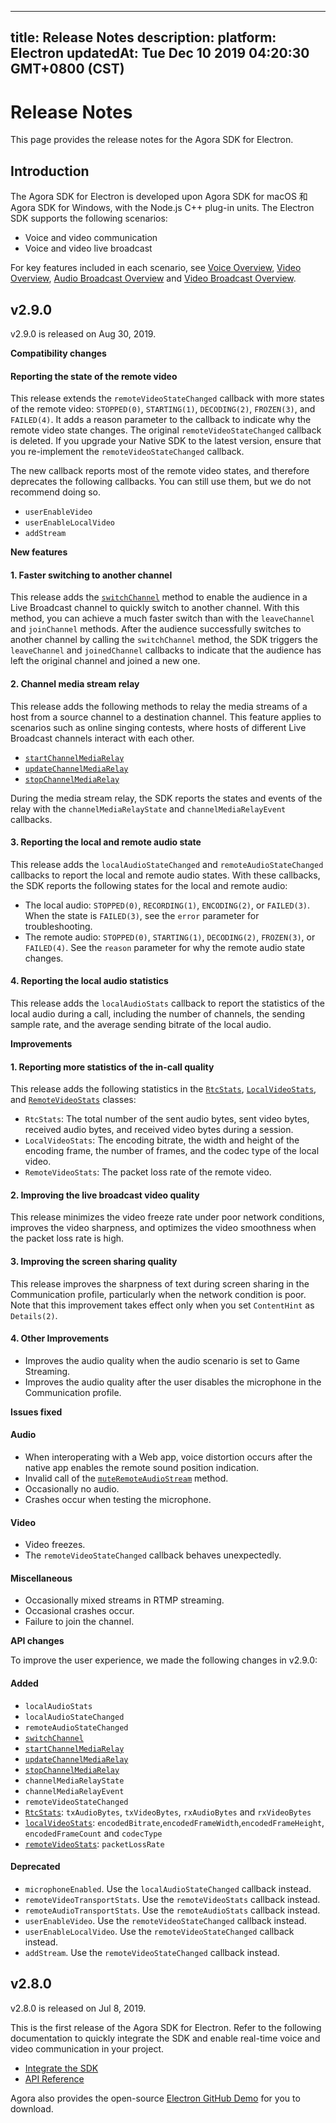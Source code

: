 
---
title: Release Notes
description: 
platform: Electron
updatedAt: Tue Dec 10 2019 04:20:30 GMT+0800 (CST)
---
# Release Notes
This page provides the release notes for the Agora SDK for Electron.

## Introduction
 
The Agora SDK for Electron is developed upon Agora SDK for macOS 和 Agora SDK for Windows, with the Node.js C++ plug-in units. The Electron SDK supports the following scenarios:
 
- Voice and video communication
- Voice and video live broadcast
 
For key features included in each scenario, see [Voice Overview](../../en/Interactive%20Broadcast/product_voice.md), [Video Overview](../../en/Interactive%20Broadcast/product_video.md), [Audio Broadcast Overview](../../en/Interactive%20Broadcast/product_live_audio.md) and [Video Broadcast Overview](../../en/Interactive%20Broadcast/product_live.md).

## v2.9.0

v2.9.0 is released on Aug 30, 2019.

**Compatibility changes**


####  Reporting the state of the remote video

This release extends the `remoteVideoStateChanged` callback with more states of the remote video: `STOPPED(0)`, `STARTING(1)`, `DECODING(2)`, `FROZEN(3)`, and `FAILED(4)`. It adds a reason parameter to the callback to indicate why the remote video state changes. The original `remoteVideoStateChanged` callback is deleted. If you upgrade your Native SDK to the latest version, ensure that you re-implement the `remoteVideoStateChanged` callback.

The new callback reports most of the remote video states, and therefore deprecates the following callbacks. You can still use them, but we do not recommend doing so.

- `userEnableVideo`
- `userEnableLocalVideo`
- `addStream`

**New features**

#### 1. Faster switching to another channel

This release adds the [`switchChannel`](https://docs.agora.io/en/Interactive%20Broadcast/API%20Reference/electron/v2.9.0/classes/agorartcengine.html#switchchannel) method to enable the audience in a Live Broadcast channel to quickly switch to another channel. With this method, you can achieve a much faster switch than with the `leaveChannel` and `joinChannel` methods. After the audience successfully switches to another channel by calling the `switchChannel` method, the SDK triggers the `leaveChannel` and `joinedChannel` callbacks to indicate that the audience has left the original channel and joined a new one. 

#### 2. Channel media stream relay

This release adds the following methods to relay the media streams of a host from a source channel to a destination channel. This feature applies to scenarios such as online singing contests, where hosts of different Live Broadcast channels interact with each other.

- [`startChannelMediaRelay`](https://docs.agora.io/en/Interactive%20Broadcast/API%20Reference/electron/v2.9.0/classes/agorartcengine.html#startchannelmediarelay)
- [`updateChannelMediaRelay`](https://docs.agora.io/en/Interactive%20Broadcast/API%20Reference/electron/v2.9.0/classes/agorartcengine.html#updatechannelmediarelay)
- [`stopChannelMediaRelay`](https://docs.agora.io/en/Interactive%20Broadcast/API%20Reference/electron/v2.9.0/classes/agorartcengine.html#stopchannelmediarelay)

During the media stream relay, the SDK reports the states and events of the relay with the `channelMediaRelayState` and `channelMediaRelayEvent` callbacks.

#### 3. Reporting the local and remote audio state

This release adds the `localAudioStateChanged` and `remoteAudioStateChanged` callbacks to report the local and remote audio states. With these callbacks, the SDK reports the following states for the local and remote audio:

- The local audio: `STOPPED(0)`, `RECORDING(1)`, `ENCODING(2)`, or `FAILED(3)`. When the state is `FAILED(3)`, see the `error` parameter for troubleshooting.
- The remote audio: `STOPPED(0)`, `STARTING(1)`, `DECODING(2)`, `FROZEN(3)`, or `FAILED(4)`. See the `reason` parameter for why the remote audio state changes.

#### 4. Reporting the local audio statistics

This release adds the `localAudioStats` callback to report the statistics of the local audio during a call, including the number of channels, the sending sample rate, and the average sending bitrate of the local audio.

**Improvements**

#### 1. Reporting more statistics of the in-call quality

This release adds the following statistics in the [`RtcStats`](https://docs.agora.io/en/Interactive%20Broadcast/API%20Reference/electron/v2.9.0/interfaces/rtcstats.html), [`LocalVideoStats`](https://docs.agora.io/en/Interactive%20Broadcast/API%20Reference/electron/v2.9.0/interfaces/localvideostats.html), and [`RemoteVideoStats`](https://docs.agora.io/en/Interactive%20Broadcast/API%20Reference/electron/v2.9.0/interfaces/remotevideostats.html) classes:

- `RtcStats`: The total number of the sent audio bytes, sent video bytes,  received audio bytes, and received video bytes during a session.
- `LocalVideoStats`: The encoding bitrate, the width and height of the encoding frame, the number of frames, and the codec type of the local video.
- `RemoteVideoStats`: The packet loss rate of the remote video.

#### 2. Improving the live broadcast video quality

This release minimizes the video freeze rate under poor network conditions, improves the video sharpness, and optimizes the video smoothness when the packet loss rate is high.

#### 3. Improving the screen sharing quality

This release improves the sharpness of text during screen sharing in the Communication profile, particularly when the network condition is poor. Note that this improvement takes effect only when you set `ContentHint` as `Details(2)`.

#### 4. Other Improvements

- Improves the audio quality when the audio scenario is set to Game Streaming.
- Improves the audio quality after the user disables the microphone in the Communication profile.

**Issues fixed**

#### Audio

- When interoperating with a Web app, voice distortion occurs after the native app enables the remote sound position indication.
- Invalid call of the [`muteRemoteAudioStream`](https://docs.agora.io/en/Interactive%20Broadcast/API%20Reference/electron/v2.9.0/classes/agorartcengine.html#muteremoteaudiostream) method.
- Occasionally no audio. 
- Crashes occur when testing the microphone.

#### Video

- Video freezes.
- The `remoteVideoStateChanged` callback behaves unexpectedly. 

#### Miscellaneous

- Occasionally mixed streams in RTMP streaming. 
- Occasional crashes occur.
- Failure to join the channel.

**API changes**

To improve the user experience, we made the following changes in v2.9.0:

#### Added

- `localAudioStats`
- `localAudioStateChanged`
- `remoteAudioStateChanged`
- [`switchChannel`](https://docs.agora.io/en/Interactive%20Broadcast/API%20Reference/electron/v2.9.0/classes/agorartcengine.html#switchchannel)
- [`startChannelMediaRelay`](https://docs.agora.io/en/Interactive%20Broadcast/API%20Reference/electron/v2.9.0/classes/agorartcengine.html#startchannelmediarelay)
- [`updateChannelMediaRelay`](https://docs.agora.io/en/Interactive%20Broadcast/API%20Reference/electron/v2.9.0/classes/agorartcengine.html#updatechannelmediarelay)
- [`stopChannelMediaRelay`](https://docs.agora.io/en/Interactive%20Broadcast/API%20Reference/electron/v2.9.0/classes/agorartcengine.html#stopchannelmediarelay)
- `channelMediaRelayState`
- `channelMediaRelayEvent`
- `remoteVideoStateChanged`
- [`RtcStats`](https://docs.agora.io/en/Interactive%20Broadcast/API%20Reference/electron/v2.9.0/interfaces/rtcstats.html): `txAudioBytes`, `txVideoBytes`, `rxAudioBytes` and `rxVideoBytes`
- [`localVideoStats`](https://docs.agora.io/en/Interactive%20Broadcast/API%20Reference/electron/v2.9.0/interfaces/localvideostats.html): `encodedBitrate`,`encodedFrameWidth`,`encodedFrameHeight`, `encodedFrameCount` and `codecType`
- [`remoteVideoStats`](https://docs.agora.io/en/Interactive%20Broadcast/API%20Reference/electron/v2.9.0/interfaces/remotevideostats.html): `packetLossRate`

#### Deprecated

- `microphoneEnabled`. Use the `localAudioStateChanged` callback instead.
- `remoteVideoTransportStats`. Use the `remoteVideoStats` callback instead.
- `remoteAudioTransportStats`. Use the `remoteAudioStats` callback instead.
- `userEnableVideo`. Use the `remoteVideoStateChanged` callback instead.
- `userEnableLocalVideo`. Use the `remoteVideoStateChanged` callback instead.
- `addStream`. Use the `remoteVideoStateChanged` callback instead.
 
## v2.8.0

v2.8.0 is released on Jul 8, 2019.
 
This is the first release of the Agora SDK for Electron. Refer to the following documentation to quickly integrate the SDK and enable real-time voice and video communication in your project.
 
- [Integrate the SDK](../../en/Interactive%20Broadcast/electron_video.md)
- [API Reference](https://docs.agora.io/en/Interactive%20Broadcast/API%20Reference/electron/index.html)
 
Agora also provides the open-source [Electron GitHub Demo](https://github.com/AgoraIO-Community/Agora-Electron-Quickstart) for you to download.

